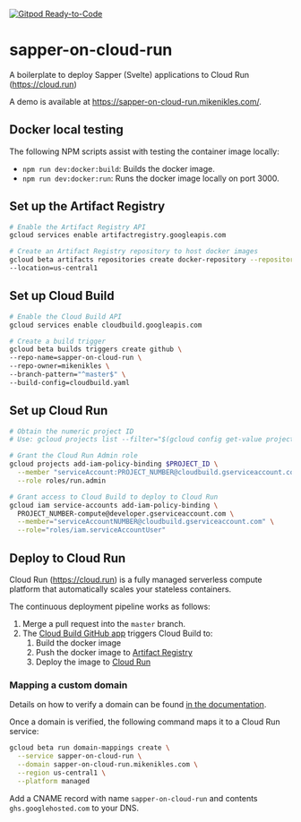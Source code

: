 [![Gitpod Ready-to-Code](https://img.shields.io/badge/Gitpod-Ready--to--Code-blue?logo=gitpod)](https://gitpod.io/#https://github.com/mikenikles/sapper-on-cloud-run) 

# sapper-on-cloud-run
A boilerplate to deploy Sapper (Svelte) applications to Cloud Run (https://cloud.run)

A demo is available at https://sapper-on-cloud-run.mikenikles.com/.

## Docker local testing

The following NPM scripts assist with testing the container image locally:
* `npm run dev:docker:build`: Builds the docker image.
* `npm run dev:docker:run`: Runs the docker image locally on port 3000.

## Set up the Artifact Registry

```sh
# Enable the Artifact Registry API
gcloud services enable artifactregistry.googleapis.com

# Create an Artifact Registry repository to host docker images
gcloud beta artifacts repositories create docker-repository --repository-format=docker \
--location=us-central1
```

## Set up Cloud Build

```sh
# Enable the Cloud Build API
gcloud services enable cloudbuild.googleapis.com

# Create a build trigger
gcloud beta builds triggers create github \
--repo-name=sapper-on-cloud-run \
--repo-owner=mikenikles \
--branch-pattern="^master$" \
--build-config=cloudbuild.yaml
```

## Set up Cloud Run

```sh
# Obtain the numeric project ID
# Use: gcloud projects list --filter="$(gcloud config get-value project)" --format="value(PROJECT_NUMBER)"

# Grant the Cloud Run Admin role
gcloud projects add-iam-policy-binding $PROJECT_ID \
  --member "serviceAccount:PROJECT_NUMBER@cloudbuild.gserviceaccount.com" \
  --role roles/run.admin

# Grant access to Cloud Build to deploy to Cloud Run
gcloud iam service-accounts add-iam-policy-binding \
  PROJECT_NUMBER-compute@developer.gserviceaccount.com \
  --member="serviceAccountNUMBER@cloudbuild.gserviceaccount.com" \
  --role="roles/iam.serviceAccountUser"
```

## Deploy to Cloud Run

Cloud Run (https://cloud.run) is a fully managed serverless compute platform that automatically
scales your stateless containers.

The continuous deployment pipeline works as follows:
1. Merge a pull request into the `master` branch.
1. The [Cloud Build GitHub app](https://github.com/marketplace/google-cloud-build) triggers Cloud Build to:
    1. Build the docker image
    1. Push the docker image to [Artifact Registry](https://cloud.google.com/artifact-registry)
    1. Deploy the image to [Cloud Run](https://cloud.google.com/run)

### Mapping a custom domain

Details on how to verify a domain can be found [in the documentation](https://cloud.google.com/run/docs/mapping-custom-domains).

Once a domain is verified, the following command maps it to a Cloud Run service:

```sh
gcloud beta run domain-mappings create \
  --service sapper-on-cloud-run \
  --domain sapper-on-cloud-run.mikenikles.com \
  --region us-central1 \
  --platform managed
```

Add a CNAME record with name `sapper-on-cloud-run` and contents `ghs.googlehosted.com` to your DNS.
